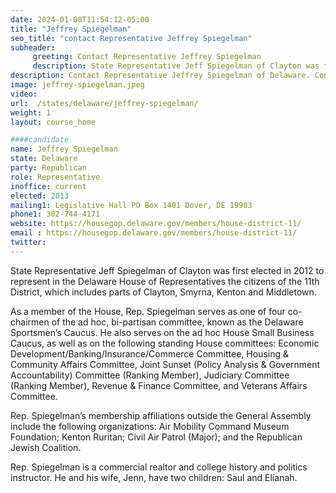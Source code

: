 ```yaml
---
date: 2024-01-08T11:54:12-05:00
title: "Jeffrey Spiegelman"
seo_title: "contact Representative Jeffrey Spiegelman"
subheader:
     greeting: Contact Representative Jeffrey Spiegelman
     description: State Representative Jeff Spiegelman of Clayton was first elected in 2012 to represent in the Delaware House of Representatives the citizens of the 11th District, which includes parts of Clayton, Smyrna, Kenton and Middletown.
description: Contact Representative Jeffrey Spiegelman of Delaware. Contact information for Jeffrey Spiegelman includes email address, phone number, and mailing address.
image: jeffrey-spiegelman.jpeg
video:
url:  /states/delaware/jeffrey-spiegelman/
weight: 1
layout: course_home

####candidate
name: Jeffrey Spiegelman
state: Delaware
party: Republican
role: Representative
inoffice: current
elected: 2013
mailing1: Legislative Hall PO Box 1401 Dover, DE 19903
phone1: 302-744-4171
website: https://housegop.delaware.gov/members/house-district-11/
email : https://housegop.delaware.gov/members/house-district-11/
twitter:
---
```


State Representative Jeff Spiegelman of Clayton was first elected in 2012 to represent in the Delaware House of Representatives the citizens of the 11th District, which includes parts of Clayton, Smyrna, Kenton and Middletown.

As a member of the House, Rep. Spiegelman serves as one of four co-chairmen of the ad hoc, bi-partisan committee, known as the Delaware Sportsmen’s Caucus.  He also serves on the ad hoc House Small Business Caucus, as well as on the following standing House committees: Economic Development/Banking/Insurance/Commerce Committee, Housing & Community Affairs Committee, Joint Sunset (Policy Analysis & Government Accountability) Committee (Ranking Member), Judiciary Committee (Ranking Member), Revenue & Finance Committee, and Veterans Affairs Committee.

Rep. Spiegelman’s membership affiliations outside the General Assembly include the following organizations: Air Mobility Command Museum Foundation; Kenton Ruritan; Civil Air Patrol (Major); and the Republican Jewish Coalition.

Rep. Spiegelman is a commercial realtor and college history and politics instructor. He and his wife, Jenn, have two children: Saul and Elianah.
